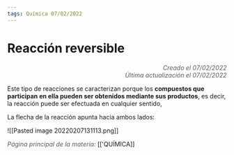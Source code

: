 ```yaml
---
tags: Química 07/02/2022
---
```


# Reacción reversible
<div style="text-align: right; opacity: 0.7; font-style: italic;">Creado el 07/02/2022</div>
<div style="text-align: right; opacity: 0.7; font-style: italic;">Última actualización el 07/02/2022</div>

Este tipo de reacciones se caracterizan porque los **compuestos que participan en ella pueden ser obtenidos mediante sus productos**, es decir, la reacción puede ser efectuada en cualquier sentido,

La flecha de la reacción apunta hacia ambos lados:

![[Pasted image 20220207131113.png]]

<span style="opacity: 0.7; font-style: italic;">Página principal de la materia:</span> [['QUÍMICA]]
